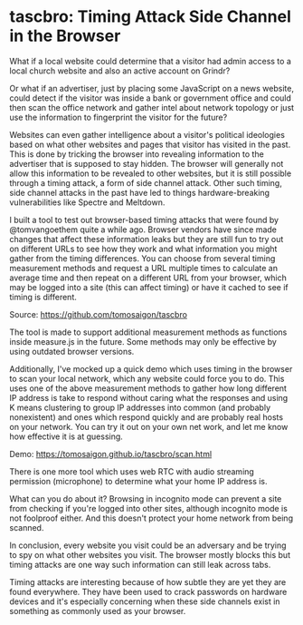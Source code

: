 # tascbro: Timing Attack Side Channel in the Browser

What if a local website could determine that a visitor had admin access to a local church website and also an active account on Grindr?

Or what if an advertiser, just by placing some JavaScript on a news website, could detect 
if the visitor was inside a bank or government office and could then scan the office network and gather intel about network topology or just use the information to fingerprint the visitor for the future?

Websites can even gather intelligence about a visitor's political ideologies based on what other websites and pages that visitor has visited in the past. This is done by tricking the browser into revealing information to the advertiser that is supposed to stay hidden. The browser will generally not allow this information to be revealed to other websites, but it is still possible through a timing attack, a form of side channel attack. Other such timing, side channel attacks in the past have led to things hardware-breaking vulnerabilities like Spectre and Meltdown.

I built a tool to test out browser-based timing attacks that were found by @tomvangoethem quite a while ago. Browser vendors have since made changes that affect these information leaks but they are still fun to try out on different URLs to see how they work and what information you might gather from the timing
 differences. You can choose from several timing measurement methods and request a URL multiple times to calculate an average time and then repeat on a different URL from your browser, which may be logged into a site (this can affect timing) or have it cached to see if timing is different.
 
Source: https://github.com/tomosaigon/tascbro

The tool is made to support additional measurement methods as functions inside measure.js in the future. Some methods may only be effective by using outdated browser versions.

Additionally, I've mocked up a quick demo which uses timing in the browser to scan your local network, which any website could force you to do. This uses one of the above measurement methods to gather how long different IP address is take to respond without caring what the responses and using K means clustering to group IP addresses into common (and probably nonexistent) and ones which respond quickly and are probably real hosts on your network. 
You can try it out on your own net work, and let me know how effective it is at guessing.

Demo: https://tomosaigon.github.io/tascbro/scan.html

There is one more tool which uses web RTC with audio streaming permission (microphone) to determine what your home IP address is.

What can you do about it? Browsing in incognito mode can prevent a site from checking if you're logged into other sites, although incognito mode is not foolproof either. And this doesn't protect your home network from being scanned.

In conclusion, every website you visit could be an adversary and be trying to spy on what other websites you visit. The browser mostly blocks this but timing attacks are one way such information can still leak across tabs.

Timing attacks are interesting because of how subtle they are yet they are found everywhere. They have been used to crack passwords on hardware devices and it's especially concerning when these side channels exist in something as commonly used as your browser.
